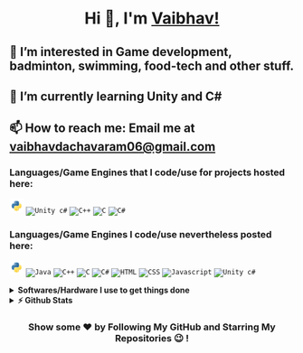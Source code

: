 <div align = "center">

# Hi 👋, I'm [Vaibhav!](https://github.com/CoderVaibhavD/)

</div>

## 👀 I’m interested in Game development, badminton, swimming, food-tech and other stuff.
## 🌱 I’m currently learning Unity and C#
## 📫 How to reach me: Email me at vaibhavdachavaram06@gmail.com

### Languages/Game Engines that I code/use for projects hosted here: 
<code><img height="25" src="https://raw.githubusercontent.com/github/explore/80688e429a7d4ef2fca1e82350fe8e3517d3494d/topics/python/python.png" alt="python"></code> <code><img height="25" src="https://res.cloudinary.com/practicaldev/image/fetch/s--TQQL6ooA--/c_limit%2Cf_auto%2Cfl_progressive%2Cq_auto%2Cw_880/https://unity.com/logo-unity-web.png" alt="Unity c#"></code> <code><img height="25" src="https://th.bing.com/th/id/R149552db56d83912887736d23b9f7166?rik=rgrE5e5hNo0NOg&pid=ImgRaw" alt="C++"></code> <code><img height="25" src="https://dl1.cbsistatic.com/i/2017/05/17/12a7f6d2-4022-4885-8b33-6064eaa95ada/9db1614cd9ea8bab132df7b759bd78e3/imgingest-1077857239632445261.png" alt="C"></code>
<code><img height="25" src="https://iconape.com/wp-content/png_logo_vector/c-sharp-c-logo.png" alt="C#"></code>

### Languages/Game Engines I code/use nevertheless posted here:

<code><img height="25" src="https://raw.githubusercontent.com/github/explore/80688e429a7d4ef2fca1e82350fe8e3517d3494d/topics/python/python.png" alt="Python"></code> <code><img height="25" src="https://seeklogo.com/images/J/java-logo-7F8B35BAB3-seeklogo.com.png" alt="Java"></code> <code><img height="25" src="https://th.bing.com/th/id/R149552db56d83912887736d23b9f7166?rik=rgrE5e5hNo0NOg&pid=ImgRaw" alt="C++"></code> <code><img height="25" src="https://dl1.cbsistatic.com/i/2017/05/17/12a7f6d2-4022-4885-8b33-6064eaa95ada/9db1614cd9ea8bab132df7b759bd78e3/imgingest-1077857239632445261.png" alt="C"></code> <code><img height="25" src="https://iconape.com/wp-content/png_logo_vector/c-sharp-c-logo.png" alt="C#"></code> <code><img height="25" src="https://th.bing.com/th/id/OIP.qCW__3jFWBUxPjEbCFMIDgHaHa?pid=ImgDet&rs=1" alt="HTML"></code> <code><img height="25" src="https://th.bing.com/th/id/Rb7c2e508920a1168b94dea8675fa311d?rik=AExOKTbxWa9t1A&pid=ImgRaw" alt="CSS"></code> <code><img height="25" src="https://i.stack.imgur.com/Mmww2.png" alt="Javascript"></code> <code><img height="25" src="https://res.cloudinary.com/practicaldev/image/fetch/s--TQQL6ooA--/c_limit%2Cf_auto%2Cfl_progressive%2Cq_auto%2Cw_880/https://unity.com/logo-unity-web.png" alt="Unity c#"></code>

<details>	
  <br />
  <summary><b>Softwares/Hardware I use to get things done</b></summary>
  	<ul>
  	    <li><b>OS:</b> Windows 7 </li>
	    <li><b>PC: </b> Zoomstorm 7010 Series PC</li>
  	    <li><b>Browser: </b> Edge </li>
	    <li><b>Code Editor(s):</b>Pyscripter, Visual studio 2019, CodeBlocks, IntelliJ</li>
	</ul>	
</details>

<details>	
  <summary><b>⚡ Github Stats</b></summary>
<img height="180em" src="https://github-readme-stats.vercel.app/api?username=CoderVaibhavD&show_icons=true&hide_border=true" />
<img height="180em" src="https://github-readme-stats.vercel.app/api/top-langs/?username=CoderVaibhavD&exclude_repo=KNN-Image-Classification&show_icons=true&hide_border=true&layout=compact&langs_count=8"/>
</details>

<div align="center">

### Show some ❤️ by Following My GitHub and Starring My Repositories 😉 !

</div>
